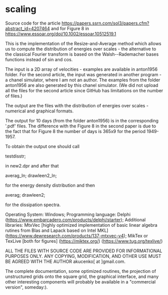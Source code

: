 # scaling
Source code for the article
   https://papers.ssrn.com/sol3/papers.cfm?abstract_id=4207464
   and for Figure 8 in
   https://www.essoar.org/doi/10.1002/essoar.10512519.1 

This is the implementation of the Resize-and-Average method which allows
us to compute the distribution of energies over scales - the alternative to the
classical Fourier transform is based on the Walsh--Rademacher bases functions
instead of sin and cos.

The input is a 2D array of velocities - examples are available in anton1956 folder.
For the second article, the input was generated in another program - a chanel simulator, where I am not an author.
The examples from the folder anton1956 are also generated by this chanel simulator.
(We did not upload all the files for the second article since GitHub has limitations on the number of files.) 

The output are the files with the distribution of energies over scales - numerical
and graphical formats.  

The output for 10 days (from the folder anton1956) is in the corresponding '.pdf' files. The difference with the Figure 8 in the second paper is due to the fact that for Figure 8 the number of days is 365x9 for the period 1949-1957.

To obtain the output one should call

testdisstr;

in new2.dpr and after that

averag_ln;
drawleen2_ln; 

for the energy density distribution and then

averag;
drawleen2;

for the dissipation spectra.

Operating System: Windows;
Programming language: Delphi   (https://www.embarcadero.com/products/delphi/starter);
Additional libraries: MtxVec  [highly optimized implementation of basic linear
                              algebra rutines from Blas and Lapack based on Intel MKL]
                              (https://www.dewresearch.com/products/137-mtxvec-v4);
                      MikTex or TexLive  [both for figures] (https://miktex.org/) (https://www.tug.org/texlive/)


ALL THE FILES WITH SOURCE CODE ARE PROVIDED FOR INFORMATIONAL PURPOSES ONLY.
ANY COPYING, MODIFICATION, AND OTHER USE MUST BE AGREED WITH THE AUTHOR akucenko[ at ]gmail.com.

The complete documentation, some optimized routines, the projection of unstructured grids
onto the square grid, the graphical interface, and many other interesting components will probably be available in a "commercial version", someday:). 



